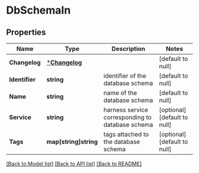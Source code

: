 # DbSchemaIn

## Properties
Name | Type | Description | Notes
------------ | ------------- | ------------- | -------------
**Changelog** | [***Changelog**](Changelog.md) |  | [default to null]
**Identifier** | **string** | identifier of the database schema | [default to null]
**Name** | **string** | name of the database schema | [default to null]
**Service** | **string** | harness service corresponding to database schema  | [optional] [default to null]
**Tags** | **map[string]string** | tags attached to the database schema | [optional] [default to null]

[[Back to Model list]](../README.md#documentation-for-models) [[Back to API list]](../README.md#documentation-for-api-endpoints) [[Back to README]](../README.md)

